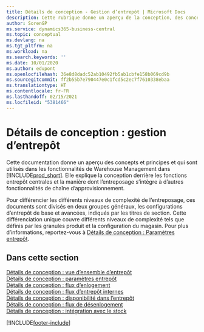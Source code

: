 ```yaml
---
title: Détails de conception - Gestion d’entrepôt | Microsoft Docs
description: Cette rubrique donne un aperçu de la conception, des concepts et des principes associés aux fonctionnalités de gestion d’entrepôt dans Business Central.
author: SorenGP
ms.service: dynamics365-business-central
ms.topic: conceptual
ms.devlang: na
ms.tgt_pltfrm: na
ms.workload: na
ms.search.keywords: ''
ms.date: 10/01/2020
ms.author: edupont
ms.openlocfilehash: 36e8d8dadc52ab10492fb5ab1cbfe158b069cd9b
ms.sourcegitcommit: ff2b55b7e790447e0c1fcd5c2ec7f7610338ebaa
ms.translationtype: HT
ms.contentlocale: fr-FR
ms.lasthandoff: 02/15/2021
ms.locfileid: "5381466"
---
```

# <a name="design-details-warehouse-management"></a>Détails de conception : gestion d’entrepôt
Cette documentation donne un aperçu des concepts et principes et qui sont utilisés dans les fonctionnalités de Warehouse Management dans [!INCLUDE[prod_short](includes/prod_short.md)]. Elle explique la conception derrière les fonctions entrepôt centrales et la manière dont l’entreposage s’intègre à d’autres fonctionnalités de chaîne d’approvisionnement.  

Pour différencier les différents niveaux de complexité de l’entreposage, ces documents sont divisés en deux groupes généraux, les configurations d’entrepôt de base et avancées, indiqués par les titres de section. Cette différenciation unique couvre différents niveaux de complexité tels que définis par les granules produit et la configuration du magasin. Pour plus d’informations, reportez\-vous à [Détails de conception : Paramètres entrepôt](design-details-warehouse-setup.md).  

## <a name="in-this-section"></a>Dans cette section  
[Détails de conception : vue d’ensemble d’entrepôt](design-details-warehouse-overview.md)  
[Détails de conception : paramètres entrepôt](design-details-warehouse-setup.md)  
[Détails de conception : flux d’enlogement](design-details-inbound-warehouse-flow.md)  
[Détails de conception : flux d’entrepôt internes](design-details-internal-warehouse-flows.md)  
[Détails de conception : disponibilité dans l’entrepôt](design-details-availability-in-the-warehouse.md)  
[Détails de conception : flux de désenlogement](design-details-outbound-warehouse-flow.md)  
[Détails de conception : intégration avec le stock](design-details-integration-with-inventory.md)


[!INCLUDE[footer-include](includes/footer-banner.md)]